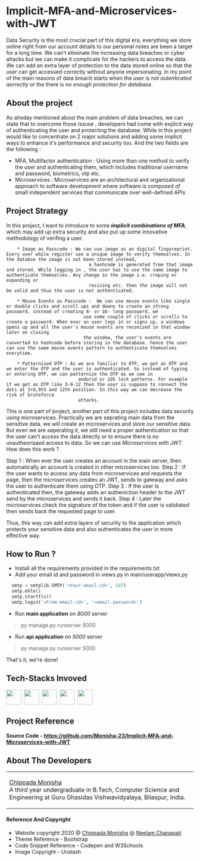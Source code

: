 # Implicit-MFA-and-Microservices-with-JWT

Data Security is the most crucial part of this digital era, everything we store online right from our account details to our  personal notes are been a target for a long time. We can't
eliminate the increasing data breaches or cyber attacks but we can make it complicate for the hackers to access the data. We can add an extra layer of protection to the data stored 
online so that the user can get accessed correctly without anyone impersonating. In my point of the main reasons of data breach starts when the user is *not autenticated aorrectly* or 
the there is *no enough protection for database*.

## About the project

As alreday mentioned about the main problem of data breaches, we can state that to overcome those issuse , developers had come with explicit way of authenticating the user and
protecting the database. While in this project would like to concentrate on 2 major solutions and adding some implicit ways to enhance it's performance and security too. And the two fields 
are the following :
 * MFA, Multifactor authentication : Using more than one method to verify the user and authenticating them, which includes traditional username and password, biometrics, otp etc.
 * Microservices : Microservices are an architectural and organizational approach to software development where software is composed of small independent services that communicate 
 over well-defined APIs
 
 ## Project Strategy
 
 In this project, I want to introduce to some ***implicit combinations of MFA***, which may add up extra security and also put up some innovative methodology of verifing a user.
 
        * Image as Passcode : We can use image as an digital fingureprint. Every user while register use a unique image to verify themselves. In the databse the image is not been stored instead,
                                   a hashcode is generated from that image and stored. While logging in , the user has to use the same image to authenticate themselves. Any change in the image i.e. croping or expanding or
                                   resizing etc. then the image will not be valid and thus the user is not authenticated.
 
        * Mouse Events as Passcode :  We can use mouse events like single or double clicks and scroll ups and downs to create an strong password, instead of creating 8- or 16- long password, we
                                 use some couple of clicks or scrolls to create a password. When ever an user logs in or signs up, a windows opens up and all the user's mouse events are reconized in that window later on closing 
                                 the window, the user's events are converted to hashcode before storing in the database. hence the user can use the same mouse events pattern to authenticate themselves everytime.
 
        * Patternized OTP : As we are familiar to OTP, we get an OTP and we enter the OTP and the user is authenticated. So instead of typing or entering OTP, we can patternize the OTP as we see in 
                               andorid or iOS lock patterns. For example if we get an OTP like 3-9-12 then the user is suppose to connect the dots at 3rd,9th and 12th position. In this way we can decrease the risk of bruteforce
                               attacks.
 
 This is one part of project, another part of this project includes data security using microservices. Practically we are seprating main data from the sensitive data, we will create an microservices 
 and store our sensitive data. But even we are seperating it, we still need a proper authentication so that the user can't access the data directly or to ensure there is no unautheorisaed access to 
 data. So we can use *Microservices with JWT*. How does this work ?
 
Step 1 : When ever the user creates an account in the main server, then automatically an account is created in other microservices too. 
Step 2 : If the user wants to access any data from microservices and requests the page, then the microservices creates an JWT, sends to gateway and asks the user to authenticate them using OTP.
Step 3 : If the user is authenticated then, the gateway adds an autheniction header to the JWT send by the microservices and sends it back.
Step 4 : Later the microservices check the signature of the token and if the user is validiated then sends back the requested page to user.

Thus, this way can add extra layers of security to the application which protects your sensitive data and also authenticates the user in more effective way.

## How to Run ?

* Install all the requirements provided in the requirements.txt
* Add your email id and password in views.py in main/userapp/views.py

```python 
  smtp = smtplib.SMTP('<Your-email-id>', 587)
  smtp.ehlo()
  smtp.starttls()
  smtp.login('<From-email-id>', '<email-password>')
```
 
* Run **main application** on *8000* server

 > py manage.py runserver 8000

* Run **api application** on *5000* server

> py manage.py runserver 5000

That's it, we're done!

## Tech-Stacks Invoved

<img src = "https://img.shields.io/badge/-HTML-yellow?style=for-the-badge&logo=HTML5" height = "40">&nbsp;&nbsp;<img src = "https://img.shields.io/badge/-CSS-blue?style=for-the-badge&logo=CSS3" height = "40">&nbsp;&nbsp;<img src = "https://img.shields.io/badge/-BOOTSTRAP-orange?style=for-the-badge&logo=Bootstrap" height = "40">&nbsp;&nbsp;<img src = "https://img.shields.io/badge/-DJANGO-green?style=for-the-badge&logo=DJANGO" height = "40">&nbsp;&nbsp;<img src = "https://img.shields.io/badge/-DJANGORESTFRAMEWORK-red?style=for-the-badge&logo=DJANGO-RESTFRAMEWORK" height = "40">

## Project Reference

<b>Source Code - https://github.com/Monisha-23/Implicit-MFA-and-Microservices-with-JWT</b>

## About The Developers

<table>
<tr>
  <td>

<a href = "https://github.com/Monisha-23">Chippada Monisha</a><br>
A third year undergraduate in B.Tech, Computer Science and Engineering at Guru Ghasidas Vishwavidyalaya, Bilaspur, India.<br/>
  </td>
</tr>
</table>

#### Reference And Copyright

 - Website copyright 2020 @ <a href = "https://github.com/Monisha-23">Chippada Monisha</a> @ <a href = "#">Neelam Chanapati</a>
 - Theme Reference  - Bootstrap
 - Code Snippet Reference - Codepen and W3Schools
 - Image Copyright - Unslash

 
 
 
